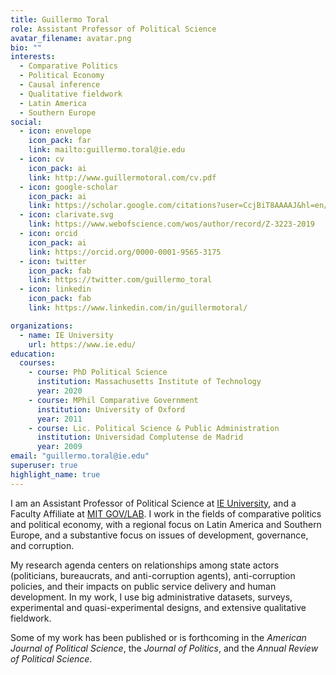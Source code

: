 ```yaml
---
title: Guillermo Toral
role: Assistant Professor of Political Science
avatar_filename: avatar.png
bio: ""
interests:
  - Comparative Politics
  - Political Economy
  - Causal inference
  - Qualitative fieldwork
  - Latin America
  - Southern Europe
social:
  - icon: envelope
    icon_pack: far
    link: mailto:guillermo.toral@ie.edu
  - icon: cv
    icon_pack: ai
    link: http://www.guillermotoral.com/cv.pdf
  - icon: google-scholar
    icon_pack: ai
    link: https://scholar.google.com/citations?user=CcjBiT8AAAAJ&hl=en/
  - icon: clarivate.svg
    link: https://www.webofscience.com/wos/author/record/Z-3223-2019
  - icon: orcid
    icon_pack: ai
    link: https://orcid.org/0000-0001-9565-3175
  - icon: twitter
    icon_pack: fab
    link: https://twitter.com/guillermo_toral
  - icon: linkedin
    icon_pack: fab
    link: https://www.linkedin.com/in/guillermotoral/

organizations:
  - name: IE University
    url: https://www.ie.edu/
education:
  courses:
    - course: PhD Political Science
      institution: Massachusetts Institute of Technology
      year: 2020
    - course: MPhil Comparative Government
      institution: University of Oxford
      year: 2011
    - course: Lic. Political Science & Public Administration
      institution: Universidad Complutense de Madrid
      year: 2009
email: "guillermo.toral@ie.edu"
superuser: true
highlight_name: true
---
```

I am an Assistant Professor of Political Science at [IE University](https://www.ie.edu/), and a Faculty Affiliate at [MIT GOV/LAB](https://mitgovlab.org/). I work in the fields of comparative politics and political economy, with a regional focus on Latin America and Southern Europe, and a substantive focus on issues of development, governance, and corruption.

My research agenda centers on relationships among state actors (politicians, bureaucrats, and anti-corruption agents), anti-corruption policies, and their impacts on public service delivery and human development. In my work, I use big administrative datasets, surveys, experimental and quasi-experimental designs, and extensive qualitative fieldwork.

Some of my work has been published or is forthcoming in the *American Journal of Political Science*, the *Journal of Politics*, and the *Annual Review of Political Science*.